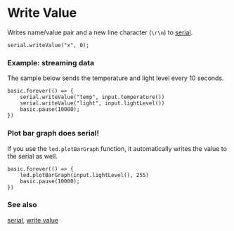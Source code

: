 # Write Value

Writes name/value pair and a new line character (`\r\n`) to [serial](/device/serial).

```sig
serial.writeValue("x", 0);
```

### Example: streaming data

The sample below sends the temperature and light level every 10 seconds.

```blocks
basic.forever(() => {
    serial.writeValue("temp", input.temperature())
    serial.writeValue("light", input.lightLevel())
    basic.pause(10000);
})
```

### Plot bar graph does serial!

If you use the `led.plotBarGraph` function, it automatically writes the value to the serial as well.

```blocks
basic.forever(() => {
    led.plotBarGraph(input.lightLevel(), 255)
    basic.pause(10000);
})
```


### See also

[serial](/device/serial), [write value](/reference/serial/write-value)


